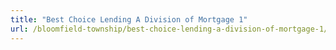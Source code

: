 ```yaml
---
title: "Best Choice Lending A Division of Mortgage 1"
url: /bloomfield-township/best-choice-lending-a-division-of-mortgage-1/
---
```

